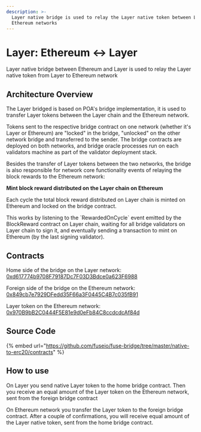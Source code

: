 ```yaml
---
description: >-
  Layer native bridge is used to relay the Layer native token between Layer and
  Ethereum networks
---
```


# Layer: Ethereum ↔ Layer

Layer native bridge between Ethereum and Layer is used to relay the Layer native token from Layer to Ethereum network

## Architecture Overview

The Layer bridged is based on POA's bridge implementation, it is used to transfer Layer tokens between the Layer chain and the Ethereum network.

Tokens sent to the respective bridge contract on one network \(whether it's Layer or Ethereum\) are "locked" in the bridge, "unlocked" on the other network bridge and transferred to the sender. The bridge contracts are deployed on both networks, and bridge oracle processes run on each validators machine as part of the validator deployment stack.

Besides the transfer of Layer tokens between the two networks, the bridge is also responsible for network core functionality events of relaying the block rewards to the Ethereum network:

**Mint block reward distributed on the Layer chain on Ethereum**

Each cycle the total block reward distributed on Layer chain is minted on Ethereum and locked on the bridge contract.

This works by listening to the \`RewardedOnCycle\` event emitted by the BlockReward contract on Layer chain, waiting for all bridge validators on Layer chain to sign it, and eventually sending a transaction to mint on Ethereum \(by the last signing validator\).

## Contracts

Home side of the bridge on the Layer network: [0xd617774b9708F79187Dc7F03D3Bdce0a623F6988](https://explorer.layerscan.org/address/0xd617774b9708F79187Dc7F03D3Bdce0a623F6988/transactions)

Foreign side of the bridge on the Ethereum network: [0x849cb7e7929DFedd35F66a3F0445C4B7c035fB91](https://explorer.layerscan.org/address/0x849cb7e7929DFedd35F66a3F0445C4B7c035fB91/transactions)

Layer token on the Ethereum network: [0x970B9bB2C0444F5E81e9d0eFb84C8ccdcdcAf84d](https://etherscan.io/token/0x970b9bb2c0444f5e81e9d0efb84c8ccdcdcaf84d)

## Source Code

{% embed url="https://github.com/fuseio/fuse-bridge/tree/master/native-to-erc20/contracts" %}

## How to use

On Layer you send native Layer token to the home bridge contract. Then you receive an equal amount of the Layer token on the Ethereum network, sent from the foreign bridge contract

On Ethereum network you transfer the Layer token to the foreign bridge contract. After a couple of confirmations, you will receive equal amount of the Layer native token, sent from the home bridge contract.

#### 

